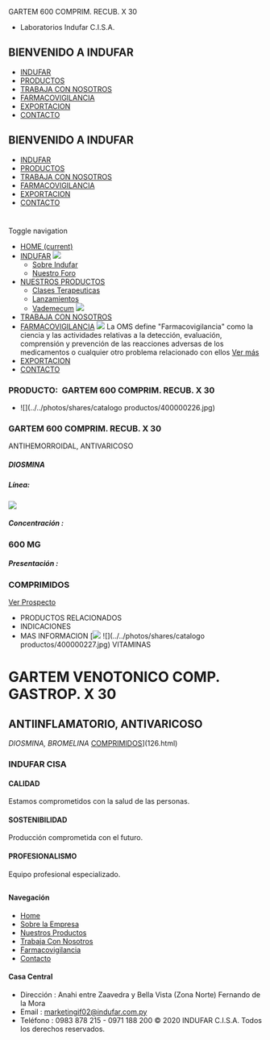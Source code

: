 GARTEM 600 COMPRIM. RECUB. X 30
- Laboratorios Indufar C.I.S.A.
## BIENVENIDO A INDUFAR
* [INDUFAR](125.html#)
* [PRODUCTOS](125.html#)
* [TRABAJA CON NOSOTROS](125.html#)
* [FARMACOVIGILANCIA](125.html#)
* [EXPORTACION](125.html#)
* [CONTACTO](125.html#)
## BIENVENIDO A INDUFAR
* [INDUFAR](../../index.html)
* [PRODUCTOS](../../productos.html)
* [TRABAJA CON NOSOTROS](../../trabaja_con_nosotros.html)
* [FARMACOVIGILANCIA](../../farmacovigilancia.html)
* [EXPORTACION](../../exportacion.html)
* [CONTACTO](../../contacto.html)
# 
Toggle navigation
* [HOME (current)](../../index.html)
* [INDUFAR](125.html#) 
  [![ ](../../photos/shares/Sistema/Menu/indufar_menul.jpg)](../../institucional.html)
  - [Sobre Indufar](../../institucional.html)
  - [Nuestro Foro](../../blog.html)
* [NUESTROS PRODUCTOS](125.html#) 
  - [Clases Terapeuticas](../clases_terapeuticas.html)
  - [Lanzamientos](../lanzamientos.html)
  - [Vademecum](../../productos.html)
  [![ ](../../photos/shares/Sistema/Menu/productos.png)](../../productos.html)
* [TRABAJA CON NOSOTROS](../../trabaja_con_nosotros.html)
* [FARMACOVIGILANCIA](125.html#) 
  [![ ](../../photos/shares/Sistema/Menu/TUBOS.png)](../../farmacovigilancia.html)
  La OMS define "Farmacovigilancia" como la ciencia y las actividades relativas a la detección, evaluación, comprensión y prevención de las reacciones adversas de los medicamentos o cualquier otro problema relacionado con ellos
  [Ver más](../../farmacovigilancia.html)
* [EXPORTACION](../../exportacion.html)
* [CONTACTO](../../contacto.html)
### PRODUCTO:  GARTEM 600 COMPRIM. RECUB. X 30
* ![](../../photos/shares/catalogo productos/400000226.jpg)
### **GARTEM 600 COMPRIM. RECUB. X 30**
ANTIHEMORROIDAL, ANTIVARICOSO
##### **DIOSMINA**
##### **Línea:**
[![](../../photos/shares/Laboratorios/lab_indufar.png)](../linea/1.html)
##### **Concentración :**
### 600 MG
##### **Presentación :**
### COMPRIMIDOS
[Ver Prospecto](https://www.indufar.com.py/files/shares/prospectos/400000226.pdf)
* PRODUCTOS RELACIONADOS
* INDICACIONES
* MAS INFORMACION
[![](../../photos/shares/Laboratorios/lab_indufar.png)
![](../../photos/shares/catalogo productos/400000227.jpg)
VITAMINAS
# GARTEM VENOTONICO COMP. GASTROP. X 30
## ANTIINFLAMATORIO, ANTIVARICOSO
*DIOSMINA, BROMELINA*
[COMPRIMIDOS](125.html#)](126.html)
### INDUFAR CISA
#### CALIDAD
Estamos comprometidos con la salud de las personas.
#### SOSTENIBILIDAD
Producción comprometida con el futuro.
#### PROFESIONALISMO
Equipo profesional especializado.
## 
#### Navegación
* [Home](../../index.html)
* [Sobre la Empresa](../../institucional.html)
* [Nuestros Productos](../../productos.html)
* [Trabaja Con Nosotros](../../trabaja_con_nosotros.html)
* [Farmacovigilancia](../../farmacovigilancia.html)
* [Contacto](../../contacto.html)
#### Casa Central
* Dirección : Anahi entre Zaavedra y Bella Vista (Zona Norte) Fernando de la Mora
* Email : [marketingif02@indufar.com.py](mailto:marketingif02@indufar.com.py)
* Teléfono : 0983 878 215 - 0971 188 200
© 2020 INDUFAR C.I.S.A. Todos los derechos reservados.